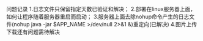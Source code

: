 问题记录
1.日志文件只保留指定天数已验证和解决；
2.部署在linux服务器上面，如何让程序随着服务器重启而启动；
3.服务器上面去除nohup命令产生的日志文件(nohup java -jar $APP_NAME >/dev/null 2>&1 &)重定向(已解决)
4.图片上传下载还有问题需待解决